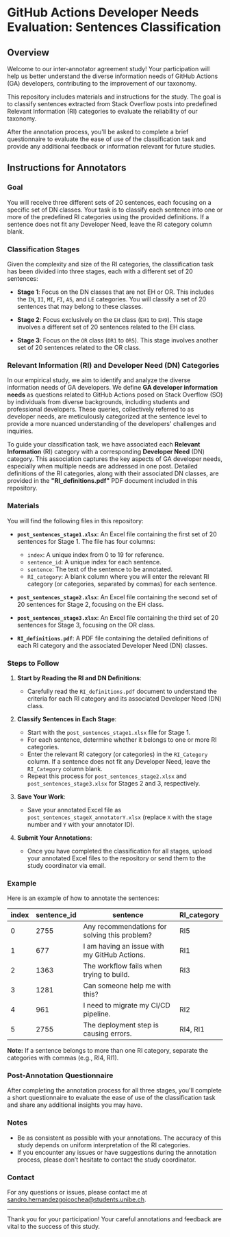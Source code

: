 # GitHub Actions Developer Needs Evaluation: Sentences Classification

## Overview

Welcome to our inter-annotator agreement study! Your participation will help us better understand the diverse information needs of GitHub Actions (GA) developers, contributing to the improvement of our taxonomy.

This repository includes materials and instructions for the study. The goal is to classify sentences extracted from Stack Overflow posts into predefined Relevant Information (RI) categories to evaluate the reliability of our taxonomy.

After the annotation process, you'll be asked to complete a brief questionnaire to evaluate the ease of use of the classification task and provide any additional feedback or information relevant for future studies.

## Instructions for Annotators

### Goal

You will receive three different sets of 20 sentences, each focusing on a specific set of DN classes. Your task is to classify each sentence into one or more of the predefined RI categories using the provided definitions. If a sentence does not fit any Developer Need, leave the RI category column blank.

### Classification Stages

Given the complexity and size of the RI categories, the classification task has been divided into three stages, each with a different set of 20 sentences:

- **Stage 1**: Focus on the DN classes that are not EH or OR. This includes the `IN`, `II`, `MI`, `FI`, `AS`, and `LE` categories. You will classify a set of 20 sentences that may belong to these classes.
  
- **Stage 2**: Focus exclusively on the `EH` class (`EH1` to `EH9`). This stage involves a different set of 20 sentences related to the EH class.

- **Stage 3**: Focus on the `OR` class (`OR1` to `OR5`). This stage involves another set of 20 sentences related to the OR class.

### Relevant Information (RI) and Developer Need (DN) Categories

In our empirical study, we aim to identify and analyze the diverse information needs of GA developers. We define **GA developer information needs** as questions related to GitHub Actions posed on Stack Overflow (SO) by individuals from diverse backgrounds, including students and professional developers. These queries, collectively referred to as developer needs, are meticulously categorized at the sentence level to provide a more nuanced understanding of the developers' challenges and inquiries.

To guide your classification task, we have associated each **Relevant Information** (RI) category with a corresponding **Developer Need** (DN) category. This association captures the key aspects of GA developer needs, especially when multiple needs are addressed in one post. Detailed definitions of the RI categories, along with their associated DN classes, are provided in the **"RI_definitions.pdf"** PDF document included in this repository.

### Materials

You will find the following files in this repository:

- **`post_sentences_stage1.xlsx`**: An Excel file containing the first set of 20 sentences for Stage 1. The file has four columns:
  - `index`: A unique index from 0 to 19 for reference.
  - `sentence_id`: A unique index for each sentence.
  - `sentence`: The text of the sentence to be annotated.
  - `RI_category`: A blank column where you will enter the relevant RI category (or categories, separated by commas) for each sentence.

- **`post_sentences_stage2.xlsx`**: An Excel file containing the second set of 20 sentences for Stage 2, focusing on the EH class.

- **`post_sentences_stage3.xlsx`**: An Excel file containing the third set of 20 sentences for Stage 3, focusing on the OR class.

- **`RI_definitions.pdf`**: A PDF file containing the detailed definitions of each RI category and the associated Developer Need (DN) classes.

### Steps to Follow

1. **Start by Reading the RI and DN Definitions**:
   - Carefully read the `RI_definitions.pdf` document to understand the criteria for each RI category and its associated Developer Need (DN) class.

2. **Classify Sentences in Each Stage**:
   - Start with the `post_sentences_stage1.xlsx` file for Stage 1.
   - For each sentence, determine whether it belongs to one or more RI categories.
   - Enter the relevant RI category (or categories) in the `RI_Category` column. If a sentence does not fit any Developer Need, leave the `RI_Category` column blank.
   - Repeat this process for `post_sentences_stage2.xlsx` and `post_sentences_stage3.xlsx` for Stages 2 and 3, respectively.

3. **Save Your Work**:
   - Save your annotated Excel file as `post_sentences_stageX_annotatorY.xlsx` (replace `X` with the stage number and `Y` with your annotator ID).

4. **Submit Your Annotations**:
   - Once you have completed the classification for all stages, upload your annotated Excel files to the repository or send them to the study coordinator via email.

### Example

Here is an example of how to annotate the sentences:

| index | sentence_id | sentence                                            | RI_category  |
|-------|-------------|-----------------------------------------------------|--------------|
| 0     | 2755        | Any recommendations for solving this problem?       | RI5          |
| 1     | 677         | I am having an issue with my GitHub Actions.        | RI1          |
| 2     | 1363        | The workflow fails when trying to build.            | RI3          |
| 3     | 1281        | Can someone help me with this?                      |              |
| 4     | 961         | I need to migrate my CI/CD pipeline.                | RI2          |
| 5     | 2755        | The deployment step is causing errors.              | RI4, RI1     |

**Note:** If a sentence belongs to more than one RI category, separate the categories with commas (e.g., RI4, RI1).

### Post-Annotation Questionnaire

After completing the annotation process for all three stages, you'll complete a short questionnaire to evaluate the ease of use of the classification task and share any additional insights you may have.

### Notes

- Be as consistent as possible with your annotations. The accuracy of this study depends on uniform interpretation of the RI categories.
- If you encounter any issues or have suggestions during the annotation process, please don’t hesitate to contact the study coordinator.

### Contact

For any questions or issues, please contact me at sandro.hernandezgoicochea@students.unibe.ch.

---

Thank you for your participation! Your careful annotations and feedback are vital to the success of this study.
